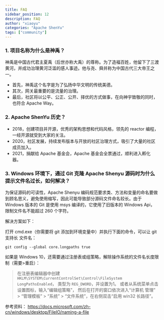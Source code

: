 ```yaml
---
title: FAQ
sidebar_position: 12
description: FAQ
author: "xiaoyu"
categories: "Apache ShenYu"
tags: ["community"]
---
```

### 1. 项目名称为什么是神禹？

神禹是中国古代君主夏禹（后世亦称大禹）的尊称。为了造福百姓，他留下了三渡黄河，并成功治理黄河泛滥的感人事迹。他与尧、舜并称为中国古代三大帝王之一。
* 首先，神禹这个名字是为了弘扬中华文明的传统美德。
* 其次，网关最重要的是流量的治理。
* 最后，社区将以公平、公正、公开、择优的方式做事，在向神宇致敬的同时，也符合 Apache Way。

### 2. Apache ShenYu 历史？

* 2018，创建项目并开源，优秀的架构思想和代码风格，领先的 reactor 编程，一经开源就受到大家的关注。
* 2020，社区发展，持续发布版本与开放的社区治理方式，吸引了大量的社区成员加入。
* 2021，捐献给 Apache 基金会，Apache 基金会全票通过，顺利进入孵化器。

### 3. Windows 环境下，通过 Git 克隆 Apache Shenyu 源码时为什么提示文件名过长，如何解决？

为保证源码的可读性，Apache Shenyu 编码规范要求类、方法和变量的命名要做到顾名思义，避免使用缩写，因此可能导致部分源码文件命名较长。由于 Windows 版本的 Git 是使用 msys 编译的，它使用了旧版本的 Windows Api，限制文件名不能超过 260 个字符。

解决方案如下：

打开 cmd.exe（你需要将 git 添加到环境变量中）并执行下面的命令，可以让 git 支持长
文件名：

```
git config --global core.longpaths true
```
                                                                                
如果是 Windows 10，还需要通过注册表或组策略，解除操作系统的文件名长度限制（需要>重启）：
> 在注册表编辑器中创建 `HKLM\SYSTEM\CurrentControlSet\Control\FileSystem LongPathsEnabled`， 类型为 `REG_DWORD`，并设置为1。
> 或者从系统菜单点击设置图标，输入“编辑组策略”， 然后在打开的窗口依次进入“计算机
管理” > “管理模板” > “系统” > “文件系统”，在右侧双击“启用 win32 长路径”。


参考资料：
https://docs.microsoft.com/zh-cn/windows/desktop/FileIO/naming-a-file
